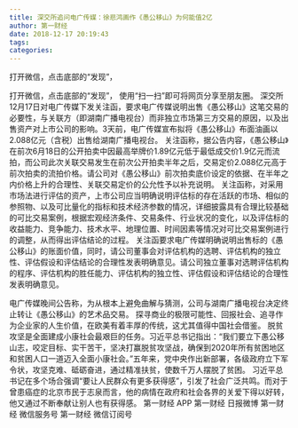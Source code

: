 ```yaml
---
title: 深交所追问电广传媒：徐悲鸿画作《愚公移山》为何能值2亿
author: 第一财经
date: 2018-12-17 20:19:43
tags: 
categories: 
---
```

打开微信，点击底部的“发现”，
<!-- more -->
打开微信，点击底部的“发现”，
使用“扫一扫”即可将网页分享至朋友圈。
深交所12月17日对电广传媒下发关注函，要求电广传媒说明出售《愚公移山》这笔交易的必要性，与关联方（即湖南广播电视台）而非独立市场第三方交易的原因，以及出售资产对上市公司的影响。3天前，电广传媒宣布拟将《愚公移山》布面油画以2.088亿元（含税）出售给湖南广播电视台。
关注函称，据公告内容，《愚公移山》在前次6月18日的公开拍卖中因最高举牌价1.89亿元低于最低成交价1.9亿元而流拍，而公司此次关联交易发生在前次公开拍卖半年之后，交易定价2.088亿元高于前次拍卖的流拍价格。请公司对《愚公移山》前次拍卖底价设定的依据、在半年之内价格上升的合理性、关联交易定价的公允性予以补充说明。
关注函称，对采用市场法进行评估的资产，上市公司应当明确说明评估标的存在活跃的市场、相似的参照物、以及可比量化的指标和技术经济参数的情况，详细披露具有合理比较基础的可比交易案例，根据宏观经济条件、交易条件、行业状况的变化，以及评估标的收益能力、竞争能力、技术水平、地理位置、时间因素等情况对可比交易案例进行的调整，从而得出评估结论的过程。
关注函要求电广传媒明确说明出售标的《愚公移山》的账面价值，同时，请公司董事会对评估机构的选聘、评估机构的独立性、评估假设和评估结论的合理性发表明确意见。请公司独立董事对选聘评估机构的程序、评估机构的胜任能力、评估机构的独立性、评估假设和评估结论的合理性发表明确意见。
 
 
电广传媒晚间公告称，为从根本上避免曲解与猜测，公司与湖南广播电视台决定终止转让《愚公移山》的艺术品交易。
探寻商业的极限可能性、回报社会、追寻作为企业家的人生价值，在欧美有着丰厚的传统，这尤其值得中国社会借鉴。
脱贫攻坚是全面建成小康社会最艰巨的任务。习近平总书记指出：“我们要立下愚公移山志，咬定目标、实干苦干，坚决打赢脱贫攻坚战，确保到2020年所有贫困地区和贫困人口一道迈入全面小康社会。”五年来，党中央作出新部署，各级政府立下军令状，攻坚克难、砥砺奋进，通过精准扶贫，使数千万人摆脱了贫困。
习近平总书记在多个场合强调“要让人民群众有更多获得感”，引发了社会广泛共鸣。而对于曾患癌症的北京市民于志泉而言，他的病情在政府和社会各界的关爱下得以好转，他又通过不断奉献让别人也有获得感。
第一财经
APP
第一财经
日报微博
第一财经
微信服务号
第一财经
微信订阅号

